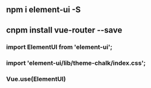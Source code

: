 ## npm i element-ui -S
## cnpm install vue-router --save

### import ElementUI from 'element-ui';
### import 'element-ui/lib/theme-chalk/index.css';

### Vue.use(ElementUI)